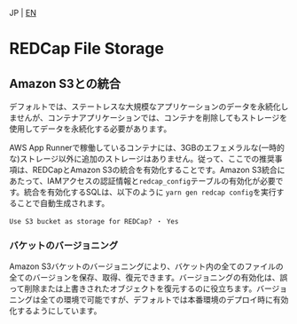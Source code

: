 JP | [EN](../en/filestorage.md)

# REDCap File Storage

## Amazon S3との統合

デフォルトでは、ステートレスな大規模なアプリケーションのデータを永続化しませんが、コンテナアプリケーションでは、コンテナを削除してもストレージを使用してデータを永続化する必要があります。

AWS App Runnerで稼働しているコンテナには、3GBのエフェメラルな(一時的な)ストレージ以外に追加のストレージはありません。従って、ここでの推奨事項は、REDCapとAmazon S3の統合を有効化することです。Amazon S3統合にあたって、IAMアクセスの認証情報と`redcap_config`テーブルの有効化が必要です。統合を有効化するSQLは、以下のように `yarn gen redcap config`を実行することで自動生成されます。

```
Use S3 bucket as storage for REDCap? ・ Yes
```

### バケットのバージョニング

Amazon S3バケットのバージョニングにより、バケット内の全てのファイルの全てのバージョンを保存、取得、復元できます。バージョニングの有効化は、誤って削除または上書きされたオブジェクトを復元するのに役立ちます。バージョニングは全ての環境で可能ですが、デフォルトでは本番環境のデプロイ時に有効化するようにしています。
